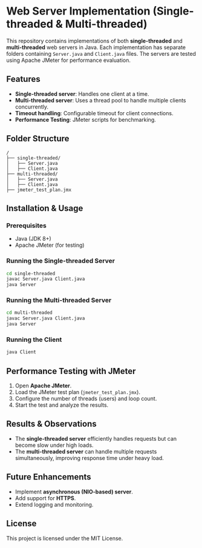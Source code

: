 # Web Server Implementation (Single-threaded & Multi-threaded)

This repository contains implementations of both **single-threaded** and **multi-threaded** web servers in Java. Each implementation has separate folders containing `Server.java` and `Client.java` files. The servers are tested using Apache JMeter for performance evaluation.

## Features
- **Single-threaded server**: Handles one client at a time.
- **Multi-threaded server**: Uses a thread pool to handle multiple clients concurrently.
- **Timeout handling**: Configurable timeout for client connections.
- **Performance Testing**: JMeter scripts for benchmarking.

## Folder Structure
```
/
├── single-threaded/
│   ├── Server.java
│   ├── Client.java
├── multi-threaded/
│   ├── Server.java
│   ├── Client.java
├── jmeter_test_plan.jmx
```

## Installation & Usage
### Prerequisites
- Java (JDK 8+)
- Apache JMeter (for testing)

### Running the Single-threaded Server
```sh
cd single-threaded
javac Server.java Client.java
java Server
```

### Running the Multi-threaded Server
```sh
cd multi-threaded
javac Server.java Client.java
java Server
```

### Running the Client
```sh
java Client
```

## Performance Testing with JMeter
1. Open **Apache JMeter**.
2. Load the JMeter test plan (`jmeter_test_plan.jmx`).
3. Configure the number of threads (users) and loop count.
4. Start the test and analyze the results.

## Results & Observations
- The **single-threaded server** efficiently handles requests but can become slow under high loads.
- The **multi-threaded server** can handle multiple requests simultaneously, improving response time under heavy load.

## Future Enhancements
- Implement **asynchronous (NIO-based) server**.
- Add support for **HTTPS**.
- Extend logging and monitoring.

## License
This project is licensed under the MIT License.

